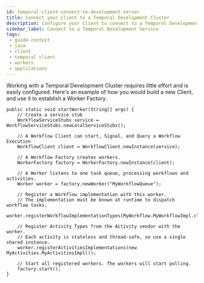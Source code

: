 ```yaml
---
id: temporal-client-connect-to-development-server
title: Connect your Client to a Temporal Development Cluster
description: Configure your Client to connect to a Temporal Development Cluster.
sidebar_label: Connect to a Temporal Development Service
tags:
 - guide-context
 - java
 - client
 - temporal client
 - workers
 - applications
---
```


Working with a Temporal Development Cluster requires little effort and is easily configured. Here's an example of how you would build a new Client, and use it to establish a Worker Factory.

```
public static void startWorker(String[] args) {
    // Create a service stub
    WorkflowServiceStubs service = WorkflowServiceStubs.newLocalServiceStubs();

    // A Workflow Client can start, Signal, and Query a Workflow Execution
    WorkflowClient client = WorkflowClient.newInstance(service);

    // A Workflow Factory creates workers.
    WorkerFactory factory = WorkerFactory.newInstance(client);

    // A Worker listens to one task queue, processing workflows and activities.
    Worker worker = factory.newWorker("MyWorkflowQueue");

    // Register a Workflow implementation with this worker.
    // The implementation must be known at runtime to dispatch workflow tasks.
    worker.registerWorkflowImplementationTypes(MyWorkflow.MyWorkflowImpl.class);

    // Register Activity Types from the Activity vendor with the worker.
    // Each activity is stateless and thread-safe, so use a single shared instance.
    worker.registerActivitiesImplementations(new MyActivities.MyActivitiesImpl());

    // Start all registered workers. The workers will start polling.
    factory.start();
}
```
